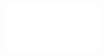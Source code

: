 <div class="aspect a10-8">
  <iframe style="border: none" title="{{ .Get 0 }}" src="/{{ .Get 1 }}.html">
  </iframe>
</div>
